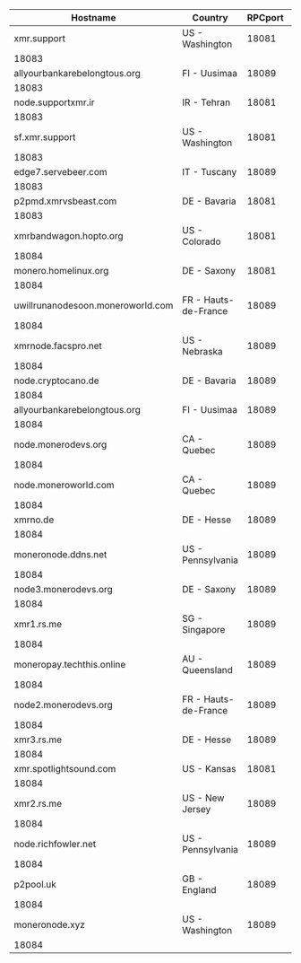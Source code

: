 Hostname | Country | RPCport | P2Pport
--- | --- | --- | ---
xmr.support | US - Washington | 18081
 | 18083
allyourbankarebelongtous.org | FI - Uusimaa | 18089
 | 18083
node.supportxmr.ir | IR - Tehran | 18081
 | 18083
sf.xmr.support | US - Washington | 18081
 | 18083
edge7.servebeer.com | IT - Tuscany | 18089
 | 18083
p2pmd.xmrvsbeast.com | DE - Bavaria | 18081
 | 18083
xmrbandwagon.hopto.org | US - Colorado | 18081
 | 18084
monero.homelinux.org | DE - Saxony | 18081
 | 18084
uwillrunanodesoon.moneroworld.com | FR - Hauts-de-France | 18089
 | 18084
xmrnode.facspro.net | US - Nebraska | 18089
 | 18084
node.cryptocano.de | DE - Bavaria | 18089
 | 18084
allyourbankarebelongtous.org | FI - Uusimaa | 18089
 | 18084
node.monerodevs.org | CA - Quebec | 18089
 | 18084
node.moneroworld.com | CA - Quebec | 18089
 | 18084
xmrno.de | DE - Hesse | 18089
 | 18084
moneronode.ddns.net | US - Pennsylvania | 18089
 | 18084
node3.monerodevs.org | DE - Saxony | 18089
 | 18084
xmr1.rs.me | SG - Singapore | 18089
 | 18084
moneropay.techthis.online | AU - Queensland | 18089
 | 18084
node2.monerodevs.org | FR - Hauts-de-France | 18089
 | 18084
xmr3.rs.me | DE - Hesse | 18089
 | 18084
xmr.spotlightsound.com | US - Kansas | 18081
 | 18084
xmr2.rs.me | US - New Jersey | 18089
 | 18084
node.richfowler.net | US - Pennsylvania | 18089
 | 18084
p2pool.uk | GB - England | 18089
 | 18084
moneronode.xyz | US - Washington | 18089
 | 18084
